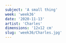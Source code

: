 ```yaml
---
subject: 'A small thing'
week: 'week36'
date: '2020-11-13'
artist: 'Charles'
dimensions: '12x12 cm'
slug: 'week36/Charles.jpg'
---
```

